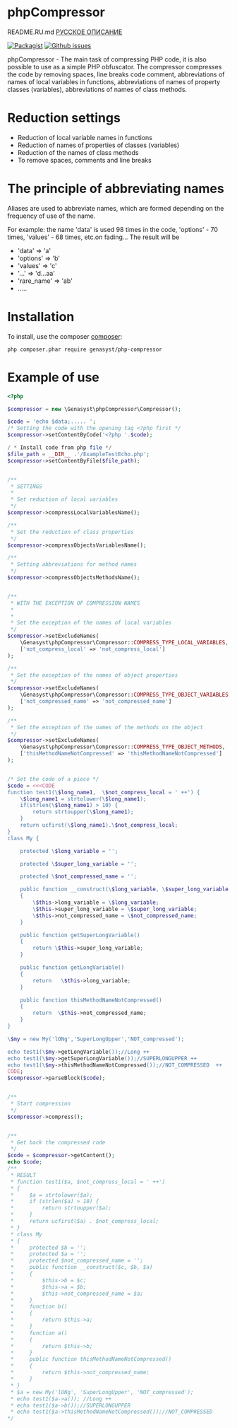 phpCompressor
==========

README.RU.md [РУССКОЕ ОПИСАНИЕ](https://github.com/genasyst/phpCompressor/blob/master/README.RU.md)


[![Packagist](https://img.shields.io/packagist/dt/genasyst/php-compressor.svg?style=flat-square)](https://packagist.org/packages/genasyst/php-compressor)
[![Github issues](https://img.shields.io/github/issues/genasyst/php-compressor.svg?style=flat-square)](https://github.com/genasyst/php-compressor/issues)


phpCompressor - The main task of compressing PHP code, it is also possible to use as a simple PHP obfuscator. 
The compressor compresses the code by removing spaces, line breaks code comment,
abbreviations of names of local variables in functions, abbreviations of names of property classes (variables), 
abbreviations of names of class methods. 

Reduction settings
=====
* Reduction of local variable names in functions
* Reduction of names of properties of classes (variables)
* Reduction of the names of class methods
* To remove spaces, comments and line breaks

The principle of abbreviating names
===== 
Aliases are used to abbreviate names, which are formed depending on the frequency of use of the name.

For example: the name 'data' is used 98 times in the code, 'options' - 70 times, 'values' - 68 times, etc.on fading...
The result will be

* 'data'      => 'a'
* 'options'   => 'b'
* 'values'    => 'c'
* '...'       => 'd...aa'
* 'rare_name' => 'ab'
* .....



Installation
===== 

To install, use the composer  [composer](https://getcomposer.org):

    php composer.phar require genasyst/php-compressor
    
    
Example of use
=====

```php
<?php

$compressor = new \Genasyst\phpCompressor\Compressor();

$code = 'echo $data;..... ';
/* Setting the code with the opening tag <?php first */
$compressor->setContentByCode('<?php '.$code);

/ * Install code from php file */
$file_path = __DIR__ .'/ExampleTestEcho.php';
$compressor->setContentByFile($file_path);


/**
 * SETTINGS
 *
 * Set reduction of local variables
 */
$compressor->compressLocalVariablesName();

/**
 * Set the reduction of class properties
 */
$compressor->compressObjectsVariablesName();

/**
 * Setting abbreviations for method names
 */
$compressor->compressObjectsMethodsName();


/**
 * WITH THE EXCEPTION OF COMPRESSION NAMES
 *
 *
 * Set the exception of the names of local variables
 */
$compressor->setExcludeNames(
    \Genasyst\phpCompressor\Compressor::COMPRESS_TYPE_LOCAL_VARIABLES,
    ['not_compress_local' => 'not_compress_local']
);

/**
 * Set the exception of the names of object properties
 */
$compressor->setExcludeNames(
    \Genasyst\phpCompressor\Compressor::COMPRESS_TYPE_OBJECT_VARIABLES,
    ['not_compressed_name' => 'not_compressed_name']
);

/**
 * Set the exception of the names of the methods on the object
 */
$compressor->setExcludeNames(
    \Genasyst\phpCompressor\Compressor::COMPRESS_TYPE_OBJECT_METHODS,
    ['thisMethodNameNotCompressed' => 'thisMethodNameNotCompressed']
);


/* Set the code of a piece */
$code = <<<CODE
function test1(\$long_name1,  \$not_compress_local = ' ++') {
    \$long_name1 = strtolower(\$long_name1);
    if(strlen(\$long_name1) > 10) {
        return strtoupper(\$long_name1);
    }
    return ucfirst(\$long_name1).\$not_compress_local;
}
class My {

    protected \$long_variable = '';

    protected \$super_long_variable = '';

    protected \$not_compressed_name = '';

    public function __construct(\$long_variable, \$super_long_variable, \$not_compressed_name)
    {
        \$this->long_variable = \$long_variable;
        \$this->super_long_variable = \$super_long_variable;
        \$this->not_compressed_name = \$not_compressed_name;
    }

    public function getSuperLongVariable()
    {
        return \$this->super_long_variable;
    }

    public function getLongVariable()
    {
        return   \$this->long_variable;
    }

    public function thisMethodNameNotCompressed()
    {
        return  \$this->not_compressed_name;
    }
}

\$my = new My('lONg','SuperLongUpper','NOT_compressed');

echo test1(\$my->getLongVariable());//Long ++
echo test1(\$my->getSuperLongVariable());//SUPERLONGUPPER ++
echo test1(\$my->thisMethodNameNotCompressed());//NOT_COMPRESSED  ++
CODE;
$compressor->parseBlock($code);


/**
 * Start compression
 */
$compressor->compress();


/**
 * Get back the compressed code
 */
$code = $compressor->getContent();
echo $code;
/**
 * RESULT
 * function test1($a, $not_compress_local = ' ++')
 * {
 *     $a = strtolower($a);
 *     if (strlen($a) > 10) {
 *         return strtoupper($a);
 *     }
 *     return ucfirst($a) . $not_compress_local;
 * }
 * class My
 * {
 *     protected $b = '';
 *     protected $a = '';
 *     protected $not_compressed_name = '';
 *     public function __construct($c, $b, $a)
 *     {
 *         $this->b = $c;
 *         $this->a = $b;
 *         $this->not_compressed_name = $a;
 *     }
 *     function b()
 *     {
 *         return $this->a;
 *     }
 *     function a()
 *     {
 *         return $this->b;
 *     }
 *     public function thisMethodNameNotCompressed()
 *     {
 *         return $this->not_compressed_name;
 *     }
 * }
 * $a = new My('lONg', 'SuperLongUpper', 'NOT_compressed');
 * echo test1($a->a()); //Long ++
 * echo test1($a->b());//SUPERLONGUPPER 
 * echo test1($a->thisMethodNameNotCompressed());//NOT_COMPRESSED  
*/

```



